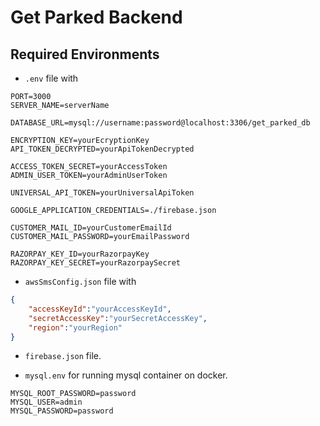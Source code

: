 # Get Parked Backend

## Required Environments

- `.env` file with

```env
PORT=3000
SERVER_NAME=serverName

DATABASE_URL=mysql://username:password@localhost:3306/get_parked_db

ENCRYPTION_KEY=yourEcryptionKey
API_TOKEN_DECRYPTED=yourApiTokenDecrypted

ACCESS_TOKEN_SECRET=yourAccessToken
ADMIN_USER_TOKEN=yourAdminUserToken

UNIVERSAL_API_TOKEN=yourUniversalApiToken

GOOGLE_APPLICATION_CREDENTIALS=./firebase.json

CUSTOMER_MAIL_ID=yourCustomerEmailId
CUSTOMER_MAIL_PASSWORD=yourEmailPassword

RAZORPAY_KEY_ID=yourRazorpayKey
RAZORPAY_KEY_SECRET=yourRazorpaySecret
```

- `awsSmsConfig.json` file with

```json
{
    "accessKeyId":"yourAccessKeyId",
    "secretAccessKey":"yourSecretAccessKey",
    "region":"yourRegion"
}
```

- `firebase.json` file.

- `mysql.env` for running mysql container on docker.

```env
MYSQL_ROOT_PASSWORD=password
MYSQL_USER=admin
MYSQL_PASSWORD=password
```
